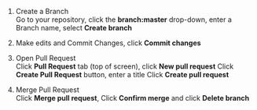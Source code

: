 1. Create a Branch <br />
    Go to your repository, click the **branch:master** drop-down, enter a Branch name, select **Create branch**

2. Make edits and Commit Changes, click **Commit changes**

3. Open Pull Request <br />
    Click **Pull Request** tab (top of screen), click **New pull request**
    Click **Create Pull Request** button, enter a title
    Click **Create pull request**
    
4. Merge Pull Request <br />
    Click **Merge pull request**, Click **Confirm merge** and click **Delete branch**
